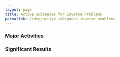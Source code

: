 ```yaml
---
layout: page
title: Active Subspaces for Inverse Problems
permalink: /cdse/active_subspaces_inverse_problems
---
```


### Major Activities 



### Significant Results


<!-- Some beautiful pictures or videos could go here -->
<!-- [![acoustic-elastic wave equation video](/assets/figures/jon/mangll_animation_frame.png)](/assets/figures/jon/mangll_animation_trimmed.ogv "Mangll video") -->

